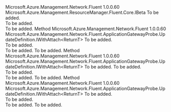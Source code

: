 <Type Name="IWithHealthyHttpResponseStatusCodeRangesBeta&lt;ReturnT&gt;" FullName="Microsoft.Azure.Management.Network.Fluent.ApplicationGatewayProbe.UpdateDefinition.IWithHealthyHttpResponseStatusCodeRangesBeta&lt;ReturnT&gt;">
  <TypeSignature Language="C#" Value="public interface IWithHealthyHttpResponseStatusCodeRangesBeta&lt;ReturnT&gt; : Microsoft.Azure.Management.ResourceManager.Fluent.Core.IBeta" />
  <TypeSignature Language="ILAsm" Value=".class public interface auto ansi abstract IWithHealthyHttpResponseStatusCodeRangesBeta`1&lt;ReturnT&gt; implements class Microsoft.Azure.Management.ResourceManager.Fluent.Core.IBeta" />
  <TypeSignature Language="DocId" Value="T:Microsoft.Azure.Management.Network.Fluent.ApplicationGatewayProbe.UpdateDefinition.IWithHealthyHttpResponseStatusCodeRangesBeta`1" />
  <TypeSignature Language="VB.NET" Value="Public Interface IWithHealthyHttpResponseStatusCodeRangesBeta(Of ReturnT)&#xA;Implements IBeta" />
  <TypeSignature Language="F#" Value="type IWithHealthyHttpResponseStatusCodeRangesBeta&lt;'ReturnT&gt; = interface&#xA;    interface IBeta" />
  <AssemblyInfo>
    <AssemblyName>Microsoft.Azure.Management.Network.Fluent</AssemblyName>
    <AssemblyVersion>1.0.0.60</AssemblyVersion>
  </AssemblyInfo>
  <TypeParameters>
    <TypeParameter Name="ReturnT" />
  </TypeParameters>
  <Interfaces>
    <Interface>
      <InterfaceName>Microsoft.Azure.Management.ResourceManager.Fluent.Core.IBeta</InterfaceName>
    </Interface>
  </Interfaces>
  <Docs>
    <typeparam name="ReturnT">To be added.</typeparam>
    <summary>To be added.</summary>
    <remarks>To be added.</remarks>
  </Docs>
  <Members>
    <Member MemberName="WithHealthyHttpResponseStatusCodeRange">
      <MemberSignature Language="C#" Value="public Microsoft.Azure.Management.Network.Fluent.ApplicationGatewayProbe.UpdateDefinition.IWithAttach&lt;ReturnT&gt; WithHealthyHttpResponseStatusCodeRange (string range);" />
      <MemberSignature Language="ILAsm" Value=".method public hidebysig newslot virtual instance class Microsoft.Azure.Management.Network.Fluent.ApplicationGatewayProbe.UpdateDefinition.IWithAttach`1&lt;!ReturnT&gt; WithHealthyHttpResponseStatusCodeRange(string range) cil managed" />
      <MemberSignature Language="DocId" Value="M:Microsoft.Azure.Management.Network.Fluent.ApplicationGatewayProbe.UpdateDefinition.IWithHealthyHttpResponseStatusCodeRangesBeta`1.WithHealthyHttpResponseStatusCodeRange(System.String)" />
      <MemberSignature Language="VB.NET" Value="Public Function WithHealthyHttpResponseStatusCodeRange (range As String) As IWithAttach(Of ReturnT)" />
      <MemberSignature Language="F#" Value="abstract member WithHealthyHttpResponseStatusCodeRange : string -&gt; Microsoft.Azure.Management.Network.Fluent.ApplicationGatewayProbe.UpdateDefinition.IWithAttach&lt;'ReturnT&gt;" Usage="iWithHealthyHttpResponseStatusCodeRangesBeta.WithHealthyHttpResponseStatusCodeRange range" />
      <MemberType>Method</MemberType>
      <AssemblyInfo>
        <AssemblyName>Microsoft.Azure.Management.Network.Fluent</AssemblyName>
        <AssemblyVersion>1.0.0.60</AssemblyVersion>
      </AssemblyInfo>
      <ReturnValue>
        <ReturnType>Microsoft.Azure.Management.Network.Fluent.ApplicationGatewayProbe.UpdateDefinition.IWithAttach&lt;ReturnT&gt;</ReturnType>
      </ReturnValue>
      <Parameters>
        <Parameter Name="range" Type="System.String" />
      </Parameters>
      <Docs>
        <param name="range">To be added.</param>
        <summary>To be added.</summary>
        <returns>To be added.</returns>
        <remarks>To be added.</remarks>
      </Docs>
    </Member>
    <Member MemberName="WithHealthyHttpResponseStatusCodeRange">
      <MemberSignature Language="C#" Value="public Microsoft.Azure.Management.Network.Fluent.ApplicationGatewayProbe.UpdateDefinition.IWithAttach&lt;ReturnT&gt; WithHealthyHttpResponseStatusCodeRange (int from, int to);" />
      <MemberSignature Language="ILAsm" Value=".method public hidebysig newslot virtual instance class Microsoft.Azure.Management.Network.Fluent.ApplicationGatewayProbe.UpdateDefinition.IWithAttach`1&lt;!ReturnT&gt; WithHealthyHttpResponseStatusCodeRange(int32 from, int32 to) cil managed" />
      <MemberSignature Language="DocId" Value="M:Microsoft.Azure.Management.Network.Fluent.ApplicationGatewayProbe.UpdateDefinition.IWithHealthyHttpResponseStatusCodeRangesBeta`1.WithHealthyHttpResponseStatusCodeRange(System.Int32,System.Int32)" />
      <MemberSignature Language="VB.NET" Value="Public Function WithHealthyHttpResponseStatusCodeRange (from As Integer, to As Integer) As IWithAttach(Of ReturnT)" />
      <MemberSignature Language="F#" Value="abstract member WithHealthyHttpResponseStatusCodeRange : int * int -&gt; Microsoft.Azure.Management.Network.Fluent.ApplicationGatewayProbe.UpdateDefinition.IWithAttach&lt;'ReturnT&gt;" Usage="iWithHealthyHttpResponseStatusCodeRangesBeta.WithHealthyHttpResponseStatusCodeRange (from, to)" />
      <MemberType>Method</MemberType>
      <AssemblyInfo>
        <AssemblyName>Microsoft.Azure.Management.Network.Fluent</AssemblyName>
        <AssemblyVersion>1.0.0.60</AssemblyVersion>
      </AssemblyInfo>
      <ReturnValue>
        <ReturnType>Microsoft.Azure.Management.Network.Fluent.ApplicationGatewayProbe.UpdateDefinition.IWithAttach&lt;ReturnT&gt;</ReturnType>
      </ReturnValue>
      <Parameters>
        <Parameter Name="from" Type="System.Int32" />
        <Parameter Name="to" Type="System.Int32" />
      </Parameters>
      <Docs>
        <param name="from">To be added.</param>
        <param name="to">To be added.</param>
        <summary>To be added.</summary>
        <returns>To be added.</returns>
        <remarks>To be added.</remarks>
      </Docs>
    </Member>
    <Member MemberName="WithHealthyHttpResponseStatusCodeRanges">
      <MemberSignature Language="C#" Value="public Microsoft.Azure.Management.Network.Fluent.ApplicationGatewayProbe.UpdateDefinition.IWithAttach&lt;ReturnT&gt; WithHealthyHttpResponseStatusCodeRanges (System.Collections.Generic.ISet&lt;string&gt; ranges);" />
      <MemberSignature Language="ILAsm" Value=".method public hidebysig newslot virtual instance class Microsoft.Azure.Management.Network.Fluent.ApplicationGatewayProbe.UpdateDefinition.IWithAttach`1&lt;!ReturnT&gt; WithHealthyHttpResponseStatusCodeRanges(class System.Collections.Generic.ISet`1&lt;string&gt; ranges) cil managed" />
      <MemberSignature Language="DocId" Value="M:Microsoft.Azure.Management.Network.Fluent.ApplicationGatewayProbe.UpdateDefinition.IWithHealthyHttpResponseStatusCodeRangesBeta`1.WithHealthyHttpResponseStatusCodeRanges(System.Collections.Generic.ISet{System.String})" />
      <MemberSignature Language="VB.NET" Value="Public Function WithHealthyHttpResponseStatusCodeRanges (ranges As ISet(Of String)) As IWithAttach(Of ReturnT)" />
      <MemberSignature Language="F#" Value="abstract member WithHealthyHttpResponseStatusCodeRanges : System.Collections.Generic.ISet&lt;string&gt; -&gt; Microsoft.Azure.Management.Network.Fluent.ApplicationGatewayProbe.UpdateDefinition.IWithAttach&lt;'ReturnT&gt;" Usage="iWithHealthyHttpResponseStatusCodeRangesBeta.WithHealthyHttpResponseStatusCodeRanges ranges" />
      <MemberType>Method</MemberType>
      <AssemblyInfo>
        <AssemblyName>Microsoft.Azure.Management.Network.Fluent</AssemblyName>
        <AssemblyVersion>1.0.0.60</AssemblyVersion>
      </AssemblyInfo>
      <ReturnValue>
        <ReturnType>Microsoft.Azure.Management.Network.Fluent.ApplicationGatewayProbe.UpdateDefinition.IWithAttach&lt;ReturnT&gt;</ReturnType>
      </ReturnValue>
      <Parameters>
        <Parameter Name="ranges" Type="System.Collections.Generic.ISet&lt;System.String&gt;" />
      </Parameters>
      <Docs>
        <param name="ranges">To be added.</param>
        <summary>To be added.</summary>
        <returns>To be added.</returns>
        <remarks>To be added.</remarks>
      </Docs>
    </Member>
  </Members>
</Type>